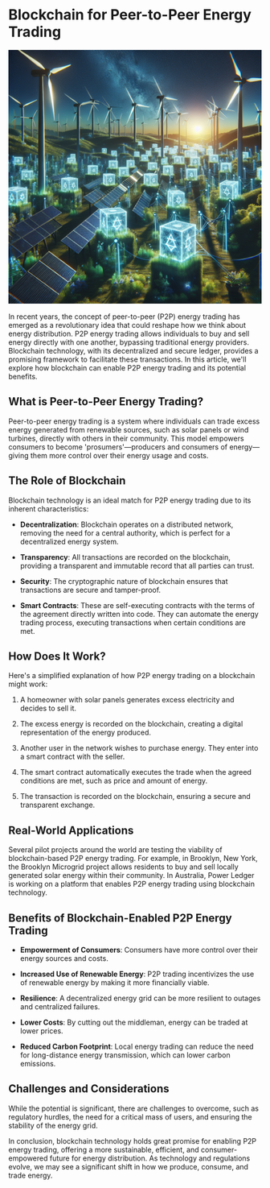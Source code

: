 # Blockchain for Peer-to-Peer Energy Trading

![Blockchain and renewable energy concept](https://raw.githubusercontent.com/Kanakjr/100-days-of-AI-Writing/main/images/Blockchain-for-Peer-to-Peer-Energy-Trading.png)

In recent years, the concept of peer-to-peer (P2P) energy trading has emerged as a revolutionary idea that could reshape how we think about energy distribution. P2P energy trading allows individuals to buy and sell energy directly with one another, bypassing traditional energy providers. Blockchain technology, with its decentralized and secure ledger, provides a promising framework to facilitate these transactions. In this article, we'll explore how blockchain can enable P2P energy trading and its potential benefits.

## What is Peer-to-Peer Energy Trading?

Peer-to-peer energy trading is a system where individuals can trade excess energy generated from renewable sources, such as solar panels or wind turbines, directly with others in their community. This model empowers consumers to become 'prosumers'—producers and consumers of energy—giving them more control over their energy usage and costs.

## The Role of Blockchain

Blockchain technology is an ideal match for P2P energy trading due to its inherent characteristics:

- **Decentralization**: Blockchain operates on a distributed network, removing the need for a central authority, which is perfect for a decentralized energy system.

- **Transparency**: All transactions are recorded on the blockchain, providing a transparent and immutable record that all parties can trust.

- **Security**: The cryptographic nature of blockchain ensures that transactions are secure and tamper-proof.

- **Smart Contracts**: These are self-executing contracts with the terms of the agreement directly written into code. They can automate the energy trading process, executing transactions when certain conditions are met.

## How Does It Work?

Here's a simplified explanation of how P2P energy trading on a blockchain might work:

1. A homeowner with solar panels generates excess electricity and decides to sell it.

2. The excess energy is recorded on the blockchain, creating a digital representation of the energy produced.

3. Another user in the network wishes to purchase energy. They enter into a smart contract with the seller.

4. The smart contract automatically executes the trade when the agreed conditions are met, such as price and amount of energy.

5. The transaction is recorded on the blockchain, ensuring a secure and transparent exchange.

## Real-World Applications

Several pilot projects around the world are testing the viability of blockchain-based P2P energy trading. For example, in Brooklyn, New York, the Brooklyn Microgrid project allows residents to buy and sell locally generated solar energy within their community. In Australia, Power Ledger is working on a platform that enables P2P energy trading using blockchain technology.

## Benefits of Blockchain-Enabled P2P Energy Trading

- **Empowerment of Consumers**: Consumers have more control over their energy sources and costs.

- **Increased Use of Renewable Energy**: P2P trading incentivizes the use of renewable energy by making it more financially viable.

- **Resilience**: A decentralized energy grid can be more resilient to outages and centralized failures.

- **Lower Costs**: By cutting out the middleman, energy can be traded at lower prices.

- **Reduced Carbon Footprint**: Local energy trading can reduce the need for long-distance energy transmission, which can lower carbon emissions.

## Challenges and Considerations

While the potential is significant, there are challenges to overcome, such as regulatory hurdles, the need for a critical mass of users, and ensuring the stability of the energy grid.

In conclusion, blockchain technology holds great promise for enabling P2P energy trading, offering a more sustainable, efficient, and consumer-empowered future for energy distribution. As technology and regulations evolve, we may see a significant shift in how we produce, consume, and trade energy.

